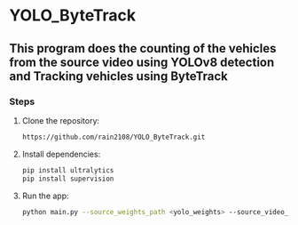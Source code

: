# YOLO_ByteTrack
## This program does the counting of the vehicles from the source video using YOLOv8 detection and Tracking vehicles using ByteTrack 

### Steps

1. Clone the repository:

    ```bash
    https://github.com/rain2108/YOLO_ByteTrack.git
    ```

2. Install dependencies:

    ```bash
    pip install ultralytics
    pip install supervision
    ```

3. Run the app:

    ```bash
    python main.py --source_weights_path <yolo_weights> --source_video_path <video_path> --target_video_path <result_path> --confidence_threshold 0.1
    ```
